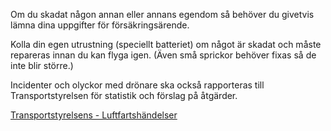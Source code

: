 ﻿Om du skadat någon annan eller annans egendom så behöver du givetvis lämna dina uppgifter för försäkringsärende.

Kolla din egen utrustning (speciellt batteriet) om något är skadat och måste repareras innan du kan flyga igen.
(Även små sprickor behöver fixas så de inte blir större.)

Incidenter och olyckor med drönare ska också rapporteras till Transportstyrelsen för statistik och förslag på åtgärder. 

[Transportstyrelsens - Luftfartshändelser](https://www.transportstyrelsen.se/sv/luftfart/Olyckor-och-tillbud/Luftfartshandelser/)